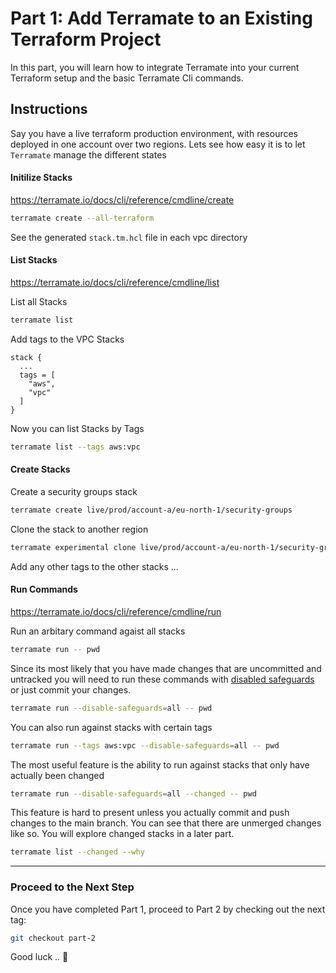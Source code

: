 # Part 1: Add Terramate to an Existing Terraform Project

In this part, you will learn how to integrate Terramate into your current Terraform setup and the basic Terramate Cli commands.

## Instructions

Say you have a live terraform production environment, with resources deployed in one account over two regions. Lets see how easy it is to let `Terramate` manage the different states

#### Initilize Stacks

<https://terramate.io/docs/cli/reference/cmdline/create>

```bash
terramate create --all-terraform
```

See the generated `stack.tm.hcl` file in each vpc directory

#### List Stacks

<https://terramate.io/docs/cli/reference/cmdline/list>

List all Stacks

```bash
terramate list
```

Add tags to the VPC Stacks

```hcl
stack {
  ...
  tags = [
    "aws",
    "vpc"
  ]
}
```

Now you can list Stacks by Tags

```bash
terramate list --tags aws:vpc
```

#### Create Stacks

Create a security groups stack

```bash
terramate create live/prod/account-a/eu-north-1/security-groups 
```

Clone the stack to another region

```bash
terramate experimental clone live/prod/account-a/eu-north-1/security-groups live/prod/account-a/eu-central-1/security-groups
```

Add any other tags to the other stacks ...

#### Run Commands

<https://terramate.io/docs/cli/reference/cmdline/run>

Run an arbitary command agaist all stacks

```bash
terramate run -- pwd 
```

Since its most likely that you have made changes that are uncommitted and untracked you will need to run these commands with [disabled safeguards](https://terramate.io/docs/cli/orchestration/safeguards) or just commit your changes.

```bash
terramate run --disable-safeguards=all -- pwd
```

You can also run against stacks with certain tags

```bash
terramate run --tags aws:vpc --disable-safeguards=all -- pwd
```

The most useful feature is the ability to run against stacks that only have actually been changed

```bash
terramate run --disable-safeguards=all --changed -- pwd
```

This feature is hard to present unless you actually commit and push changes to the main branch. You can see that there are unmerged changes like so. You will explore changed stacks in a later part.

```bash
terramate list --changed --why
```

---

### Proceed to the Next Step

Once you have completed Part 1, proceed to Part 2 by checking out the next tag:

```sh
git checkout part-2
```

Good luck .. 🚀
